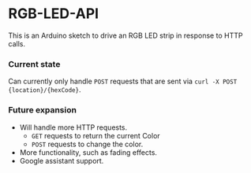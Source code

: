 # RGB-LED-API

This is an Arduino sketch to drive an RGB LED strip in response to HTTP calls.

### Current state

Can currently only handle `POST` requests that are sent via `curl -X POST {location}/{hexCode}`.

### Future expansion

- Will handle more HTTP requests.
  - `GET` requests to return the current Color
  - `POST` requests to change the color.
- More functionality, such as fading effects.
- Google assistant support. 
